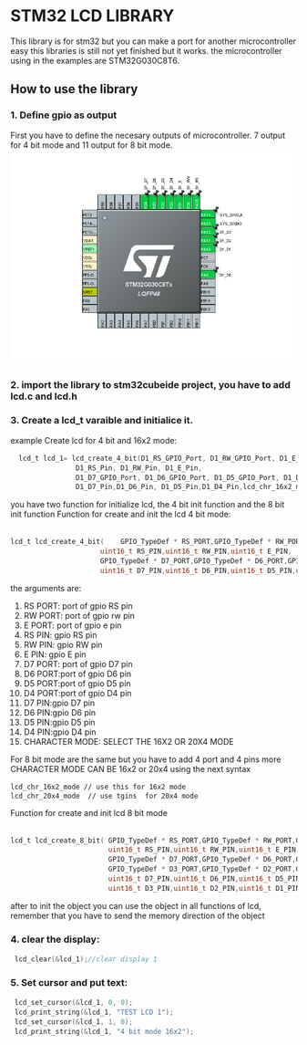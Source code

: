 # STM32 LCD LIBRARY
This library is for stm32 but you can make a port for another microcontroller easy
this libraries is still not yet finished but it works.
the microcontroller using in the examples are STM32G030C8T6.


## How to use the library

### 1. Define gpio as output
First you have to define the necesary outputs of microcontroller.
7 output for 4 bit mode  and 11 output for 8 bit mode.
![Definene gpio as output in stm32cubemx](https://github.com/MrMustard/STM32-LCD/blob/main/EXAMPLES/LCD_16X2_8_BIT_MODE/pinout.png)

### 2. import the library to stm32cubeide project, you have to add lcd.c and lcd.h 
### 3. Create a lcd_t varaible and initialice it.
 example Create lcd for 4 bit and 16x2 mode: 

```C
  lcd_t lcd_1= lcd_create_4_bit(D1_RS_GPIO_Port, D1_RW_GPIO_Port, D1_E_GPIO_Port,
  				D1_RS_Pin, D1_RW_Pin, D1_E_Pin,
  				D1_D7_GPIO_Port, D1_D6_GPIO_Port, D1_D5_GPIO_Port, D1_D4_GPIO_Port,
  				D1_D7_Pin,D1_D6_Pin, D1_D5_Pin,D1_D4_Pin,lcd_chr_16x2_mode);

```

 you have two function for initialize lcd, the 4 bit init function and the 8 bit init function
 Function for create and init the lcd 4 bit mode:
 
  ```C
 
 lcd_t lcd_create_4_bit(	GPIO_TypeDef * RS_PORT,GPIO_TypeDef * RW_PORT,GPIO_TypeDef * E_PORT,
						uint16_t RS_PIN,uint16_t RW_PIN,uint16_t E_PIN,
						GPIO_TypeDef * D7_PORT,GPIO_TypeDef * D6_PORT,GPIO_TypeDef * D5_PORT,GPIO_TypeDef * D4_PORT,
						uint16_t D7_PIN,uint16_t D6_PIN,uint16_t D5_PIN,uint16_t D4_PIN,uint8_t character);
 
 ```
  the arguments are:
 1. RS PORT: port of gpio RS pin
 2. RW PORT: port of gpio rw pin
 3. E PORT: port of gpio e pin
 4. RS PIN: gpio RS pin
 5. RW PIN: gpio RW pin
 6. E PIN: gpio E pin
 7. D7 PORT: port of gpio D7 pin
 8. D6 PORT:port of gpio D6 pin
 9. D5 PORT:port of gpio D5 pin
 10. D4 PORT:port of gpio D4 pin
 11. D7 PIN:gpio D7 pin
 12. D6 PIN:gpio D6 pin
 13. D5 PIN:gpio D5 pin
 14. D4 PIN:gpio D4 pin
 15. CHARACTER MODE: SELECT THE 16X2 OR  20X4  MODE
 
 
 For 8 bit mode are the same but you have to add 4 port and 4 pins more
 CHARACTER MODE CAN BE 16x2 or 20x4 using the next syntax
 ```
lcd_chr_16x2_mode // use this for 16x2 mode
lcd_chr_20x4_mode  // use tgins  for 20x4 mode
 
 ```
 

 Function for create and init lcd 8 bit mode 
```C

lcd_t lcd_create_8_bit(	GPIO_TypeDef * RS_PORT,GPIO_TypeDef * RW_PORT,GPIO_TypeDef * E_PORT,
						uint16_t RS_PIN,uint16_t RW_PIN,uint16_t E_PIN,
						GPIO_TypeDef * D7_PORT,GPIO_TypeDef * D6_PORT,GPIO_TypeDef * D5_PORT,GPIO_TypeDef * D4_PORT,
						GPIO_TypeDef * D3_PORT,GPIO_TypeDef * D2_PORT,GPIO_TypeDef * D1_PORT,GPIO_TypeDef * D0_PORT,
						uint16_t D7_PIN,uint16_t D6_PIN,uint16_t D5_PIN,uint16_t D4_PIN,
						uint16_t D3_PIN,uint16_t D2_PIN,uint16_t D1_PIN,uint16_t D0_PIN,uint8_t character);
```




after to init the object you can use the object in all functions of lcd, remember that you have to send the memory direction of the object

### 4. clear the display:

```C
 lcd_clear(&lcd_1);//clear display 1

```
### 5. Set cursor and put text:

```C
 lcd_set_cursor(&lcd_1, 0, 0);
 lcd_print_string(&lcd_1, "TEST LCD 1");
 lcd_set_cursor(&lcd_1, 1, 0);
 lcd_print_string(&lcd_1, "4 bit mode 16x2");
```





